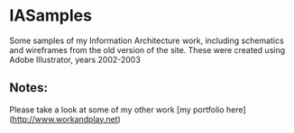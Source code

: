 IASamples
=========

Some samples of my Information Architecture work, including schematics and wireframes from the old version of the site. These were created using Adobe Illustrator, years 2002-2003

Notes:
--------------------
Please take a look at  some of my other work [my portfolio here] (http://www.workandplay.net)

